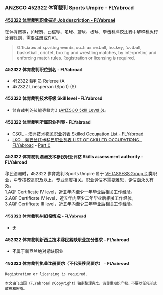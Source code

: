 ### ANZSCO 452322 体育裁判 Sports Umpire - FLYabroad ###

#### [452322 体育裁判职业描述 Job description - FLYabroad](http://www.flyabroadvisa.com/anzsco/4523.html#452322)

在体育赛事，如球赛、曲棍球、足球、篮球、板球、拳击和摔跤比赛中解释和执行比赛规则，需要注册或许可。

> Officiates at sporting events, such as netball, hockey, football, basketball, cricket, boxing and wrestling matches, by interpreting and enforcing match rules. Registration or licensing is required.

#### 452322 体育裁判职位别名 - FLYabroad
 
- 452322 裁判员 Referee (A)
- 452322 Linesperson (Sport) (S)

#### 452322 体育裁判技术等级 Skill level - FLYabroad

- 体育裁判的技能等级为3 [(ANZSCO Skill Level 3)](http://www.flyabroadvisa.com/anzsco/)。

#### 452322 体育裁判所属职业列表 - FLYabroad

- [CSOL - 澳洲技术移民职业列表 Skilled Occupation List - FLYabroad](http://www.flyabroadvisa.com/sol/)
- [LSO - 新西兰技术移民职业列表 LIST OF SKILLED OCCUPATIONS - FLYabroad](http://nz.flyabroadvisa.com/lso/) - [Part C](partc)

#### 452322 体育裁判澳洲技术移民职业评估 Skills assessment authority - FLYabroad

移民澳洲时，452322 体育裁判 Sports Umpire 属于 [VETASSESS Group D ](http://www.flyabroadvisa.com/ass/vetassess.html)类职业，中专技校高职及以上，专业高度相关。职业评估不需要雅思，评估函永久有效。  
1.AQF Certificate IV level，近五年内至少一年毕业后相关工作经验。   
2.AQF Certificate IV level，近五年内至少二年毕业后相关工作经验。   
3.AQF Certificate III level，近五年内至少三年毕业后相关工作经验。

#### 452322 体育裁判州担保情况 - FLYabroad

- 无

#### 452322 体育裁判新西兰技术移民紧缺职业加分要求 - FLYabroad

- 不属于新西兰绝对紧缺职业

#### 452322 体育裁判执业注册要求（不代表移民要求） - FLYabroad

    Registration or licensing is required.

`本文由飞出国（FLYabroad @Copyright）独家整理完成，请尊重知识产权，不要以任何形式散布和传播。`